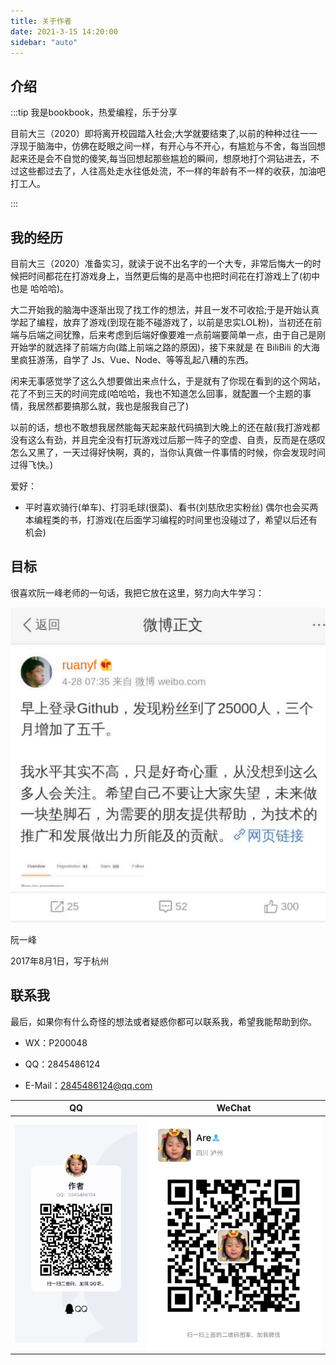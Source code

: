 ```yaml
---
title: 关于作者
date: 2021-3-15 14:20:00
sidebar: "auto"
---
```


<!-- more -->

## 介绍
:::tip
我是bookbook，热爱编程，乐于分享

目前大三（2020）即将离开校园踏入社会;大学就要结束了,以前的种种过往一一浮现于脑海中，仿佛在眨眼之间一样，有开心与不开心，有尴尬与不舍，每当回想起来还是会不自觉的傻笑,每当回想起那些尴尬的瞬间，想原地打个洞钻进去，不过这些都过去了，人往高处走水往低处流，不一样的年龄有不一样的收获，加油吧 打工人。

:::

## 我的经历
目前大三（2020）准备实习，就读于说不出名字的一个大专，非常后悔大一的时候把时间都花在打游戏身上，当然更后悔的是高中也把时间花在打游戏上了(初中也是 哈哈哈)。

大二开始我的脑海中逐渐出现了找工作的想法，并且一发不可收拾;于是开始认真学起了编程，放弃了游戏(到现在能不碰游戏了，以前是忠实LOL粉)，当初还在前端与后端之间犹豫，后来考虑到后端好像要难一点前端要简单一点，由于自己是刚开始学的就选择了前端方向(踏上前端之路的原因)，接下来就是 在 BiliBili 的大海里疯狂游荡，自学了 Js、Vue、Node、等等乱起八糟的东西。

闲来无事感觉学了这么久想要做出来点什么，于是就有了你现在看到的这个网站，花了不到三天的时间完成(哈哈哈，我也不知道怎么回事，就配置一个主题的事情，我居然都要搞那么就，我也是服我自己了)

以前的话，想也不敢想我居然能每天起来敲代码搞到大晚上的还在敲(我打游戏都没有这么有劲，并且完全没有打玩游戏过后那一阵子的空虚、自责，反而是在感叹怎么又黑了，一天过得好快啊，真的，当你认真做一件事情的时候，你会发现时间过得飞快。)


爱好：

- 平时喜欢骑行(单车)、打羽毛球(很菜)、看书(刘慈欣忠实粉丝) 偶尔也会买两本编程类的书，打游戏(在后面学习编程的时间里也没碰过了，希望以后还有机会)

## 目标

很喜欢阮一峰老师的一句话，我把它放在这里，努力向大牛学习：

![ruanyf](/images/ruanyf.jpg)

阮一峰

2017年8月1日，写于杭州


## 联系我
最后，如果你有什么奇怪的想法或者疑惑你都可以联系我，希望我能帮助到你。

- WX：P200048

- QQ：2845486124

- E-Mail：2845486124@qq.com

|QQ|WeChat|
|--|--|
|![QQ](/images/qq.jpg)|![wx](/images/wx.jpg)|